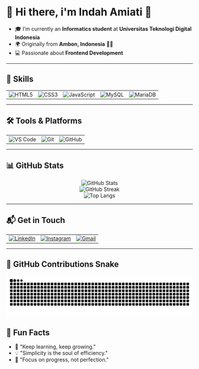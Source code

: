 # 🌸 Hi there, i'm Indah Amiati 👋   

- 🎓 I’m currently an **Informatics student** at **Universitas Teknologi Digital Indonesia**   
- 🌍 Originally from **Ambon, Indonesia** 🌊✨  
- 💻 Passionate about **Frontend Development**   

---

## 🚀 Skills
<table>
<tr>
  <td><img src="https://cdn.jsdelivr.net/gh/devicons/devicon/icons/html5/html5-original.svg" width="50" alt="HTML5"></td>
  <td><img src="https://cdn.jsdelivr.net/gh/devicons/devicon/icons/css3/css3-original.svg" width="50" alt="CSS3"></td>
  <td><img src="https://cdn.jsdelivr.net/gh/devicons/devicon/icons/javascript/javascript-original.svg" width="50" alt="JavaScript"></td>
  <td><img src="https://cdn.jsdelivr.net/gh/devicons/devicon/icons/mysql/mysql-original.svg" width="50" alt="MySQL"></td>
  <td><img src="https://cdn.jsdelivr.net/gh/devicons/devicon/icons/mariadb/mariadb-original.svg" width="50" alt="MariaDB"></td>
</tr>
</table>

---

## 🛠️ Tools & Platforms
<table>
<tr>
  <td><img src="https://cdn.jsdelivr.net/gh/devicons/devicon/icons/vscode/vscode-original.svg" width="50" alt="VS Code"></td>
  <td><img src="https://cdn.jsdelivr.net/gh/devicons/devicon/icons/git/git-original.svg" width="50" alt="Git"></td>
  <td><img src="https://cdn.jsdelivr.net/gh/devicons/devicon/icons/github/github-original.svg" width="50" alt="GitHub"></td>
</tr>
</table>  

---

## 📊 GitHub Stats
<p align="center">
  <img src="https://github-readme-stats.vercel.app/api?username=Indah135&show_icons=true&theme=radical" alt="GitHub Stats" />
  <br/>
  <img src="https://nirzak-streak-stats.vercel.app/?user=Indah135&theme=radical&hide_border=true" alt="GitHub Streak" />
  <br/>
  <img src="https://github-readme-stats.vercel.app/api/top-langs/?username=Indah135&layout=compact&theme=radical" alt="Top Langs" />
</p>

---

## 📬 Get in Touch
<table>
<tr>
  <td>
    <a href="https://www.linkedin.com/in/indah-amiati">
      <img src="https://cdn.jsdelivr.net/gh/devicons/devicon/icons/linkedin/linkedin-original.svg" width="40" alt="LinkedIn">
    </a>
  </td>
  <td>
    <a href="https://www.instagram.com/indahh_amiati?igsh=dW40ZWljOTZvY3Y0">
      <img src="https://www.vectorlogo.zone/logos/instagram/instagram-icon.svg" width="40" alt="Instagram">
    </a>
  </td>
  <td>
    <a href="mailto:indahamiati85@gmail.com">
      <img src="https://www.vectorlogo.zone/logos/gmail/gmail-icon.svg" width="40" alt="Gmail">
    </a>
  </td>
</tr>
</table>

---

## 🐍 GitHub Contributions Snake
![snake gif](https://raw.githubusercontent.com/Indah135/Indah135/output/snake.svg)

## 🌼 Fun Facts
- 🌱 "Keep learning, keep growing."
- 💡 "Simplicity is the soul of efficiency."
- 🎯 "Focus on progress, not perfection."  
